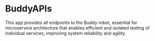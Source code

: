 # BuddyAPIs
This app provides all endpoints to the Buddy robot, essential for microservice architecture that enables efficient and isolated testing of individual services, improving system reliability and agility.
